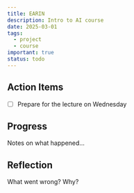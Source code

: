 ```yaml
---
title: EARIN
description: Intro to AI course
date: 2025-03-01
tags:
  - project
  - course
important: true
status: todo
---
```


## Action Items

- [ ] Prepare for the lecture on Wednesday  

## Progress

Notes on what happened...

## Reflection

What went wrong? Why?
